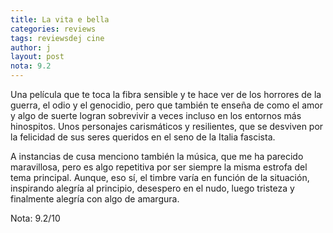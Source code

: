 ```yaml
---
title: La vita e bella
categories: reviews
tags: reviewsdej cine
author: j
layout: post
nota: 9.2
---
```

Una película que te toca la fibra sensible y te hace ver de los horrores de la guerra, el odio y el genocidio, pero que también te enseña de como el amor y algo de suerte logran sobrevivir a veces incluso en los entornos más hinospitos.
Unos personajes carismáticos y resilientes, que se desviven por la felicidad de sus seres queridos en el seno de la Italia fascista.

A instancias de cusa menciono también la música, que me ha parecido maravillosa, pero es algo repetitiva por ser siempre la misma estrofa del tema principal. Aunque, eso sí, el timbre varía en función de la situación, inspirando alegría al principio, desespero en el nudo, luego tristeza y finalmente alegría con algo de amargura.

Nota: 9.2/10
